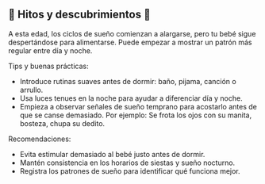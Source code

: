 🌟 Hitos y descubrimientos 🌟
-

A esta edad, los ciclos de sueño comienzan a alargarse, pero tu bebé sigue despertándose para alimentarse.
Puede empezar a mostrar un patrón más regular entre día y noche.

Tips y buenas prácticas:
- Introduce rutinas suaves antes de dormir: baño, pijama, canción o arrullo.
- Usa luces tenues en la noche para ayudar a diferenciar día y noche.
- Empieza a observar señales de sueño temprano para acostarlo antes de que se canse demasiado. Por ejemplo: Se frota los ojos con su manita, bosteza, chupa su dedito.

Recomendaciones:
- Evita estimular demasiado al bebé justo antes de dormir.
- Mantén consistencia en los horarios de siestas y sueño nocturno.
- Registra los patrones de sueño para identificar qué funciona mejor.
